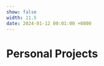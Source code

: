 ```yaml
---
show: false
width: 11.5
date: 2024-01-12 00:01:00 +0800
---
```


<div class="p-4">
    <h1>Personal Projects</h1>
    <!-- <hr /> -->
    <!-- <p> -->
    <!--    Here are a collection of my personal projects. -->  
    <!-- </p> -->
    <!-- <p> -->
        <!-- You can create a new showcase item by creating a new file in the <code>_showcase</code> folder. It gives you the highest flexibility to customize the item using any HTML code. -->
    <!-- </p> -->
    <!-- <p> -->
        <!-- Cards are ordered by the <code>date</code> field in the front matter in descending order. The <code>width</code> field is used to determine the width of the card, ranging from 1 to 12. -->
        <!-- Layout is done by the <a href="https://masonry.desandro.com/" target="_blank">Masonry</a> library. -->
    <!-- </p> -->
    <!-- <p> -->
        <!-- For a tidy layout, it is recommended to set the width of the cards to be either multiple of 3 or multiple of 4 for all cards, except for small badges that do not take up much space (width=1). -->
    <!-- </p> -->
</div>

